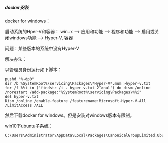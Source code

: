 ##### docker安装

docker for windows：

启动系统的Hper-V和容器： win+x --> 应用和功能  --> 程序和功能 --> 启用或关闭windows功能 --> Hyper-V, 容器

问题：某些版本的系统中没有Hyper-V

解决办法：

以管理员身份运行如下脚本：

```shell
pushd "%~dp0"
dir /b %SystemRoot%\servicing\Packages\*Hyper-V*.mum >hyper-v.txt
for /f %%i in ('findstr /i . hyper-v.txt 2^>nul') do dism /online /norestart /add-package:"%SystemRoot%\servicing\Packages\%%i"
del hyper-v.txt
Dism /online /enable-feature /featurename:Microsoft-Hyper-V-All /LimitAccess /ALL
```

然后下载docker for windows。但是安装对windows版本有限制。

win10下ubuntu子系统：

```
C:\Users\Administrator\AppData\Local\Packages\CanonicalGroupLimited.UbuntuonWindows_79rhkp1fndgsc\LocalState\rootfs
```

